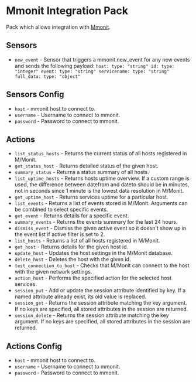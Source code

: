 # Mmonit Integration Pack

Pack which allows integration with [Mmonit](http://www.mmonit.com/).

## Sensors

* ``new_event`` - Sensor that triggers a mmonit.new_event for any new events and sends the following payload:
``
  host:
    type: "string"
  id:
    type: "integer"
  event:
    type: "string"
  servicename:
    type: "string"
  full_data:
    type: "object"
``

## Sensors Config

* ``host`` - mmonit host to connect to.
* ``username`` - Username to connect to mmonit.
* ``password`` - Password to connect to mmonit.


## Actions

* ``list_status_hosts`` - Returns the current status of all hosts registered in M/Monit.
* ``get_status_host`` - Returns detailed status of the given host.
* ``summary_status`` - Returns a status summary of all hosts.
* ``list_uptime_hosts`` - Returns hosts uptime overview. If a custom range is used, the difference between datefrom and dateto should be in minutes, not in seconds since 1 minute is the lowest data resolution in M/Monit.
* ``get_uptime_host`` - Returns services uptime for a particular host.
* ``list_events`` - Returns a list of events stored in M/Monit. Arguments can be combined to select specific events.
* ``get_event`` - Returns details for a specific event.
* ``summary_events`` - Returns the events summary for the last 24 hours.
* ``dismiss_event`` - Dismiss the given active event so it doesn't show up in the event list if active filter is set to 2.
* ``list_hosts`` - Returns a list of all hosts registered in M/Monit.
* ``get_host`` - Returns details for the given host id.
* ``update_host`` - Updates the host settings in the M/Monit database.
* ``delete_host`` - Deletes the host with the given id.
* ``test_connection_to_host`` - Checks that M/Monit can connect to the host with the given network settings.
* ``action_host`` - Performs the specified action for the selected host services.
* ``session_put`` - Add or update the session attribute identified by key. If a named attribute already exist, its old value is replaced.
* ``session_get`` - Returns the session attribute matching the key argument. If no keys are specified, all stored attributes in the session are returned.
* ``session_delete`` - Returns the session attribute matching the key argument. If no keys are specified, all stored attributes in the session are returned.



## Actions Config

* ``host`` - mmonit host to connect to.
* ``username`` - Username to connect to mmonit.
* ``password`` - Password to connect to mmonit.